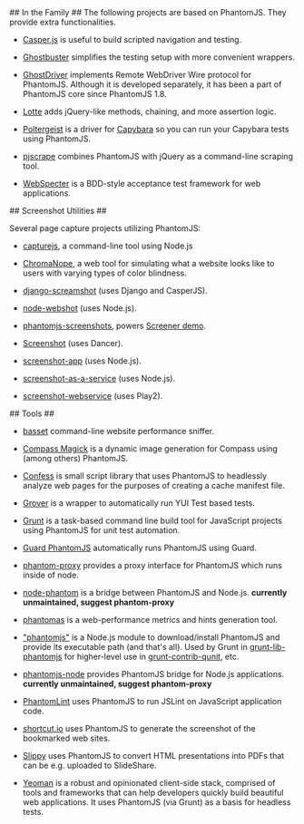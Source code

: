 <a id="in-the-family" />
## In the Family ##
The following projects are based on PhantomJS. They provide extra functionalities.

 * [Casper.js](https://casperjs.org) is useful to build scripted navigation and testing.

 * [Ghostbuster](https://github.com/joshbuddy/ghostbuster) simplifies the testing setup with more convenient wrappers.

 * [GhostDriver](https://github.com/detro/ghostdriver) implements Remote WebDriver Wire protocol for PhantomJS. Although it is developed separately, it has been a part of PhantomJS core since PhantomJS 1.8.

 * [Lotte](https://github.com/StanAngeloff/lotte) adds jQuery-like methods, chaining, and more assertion logic.

 * [Poltergeist](https://github.com/jonleighton/poltergeist) is a driver for [Capybara](https://github.com/jnicklas/capybara) so you can run your Capybara tests using PhantomJS.

 * [pjscrape](https://github.com/nrabinowitz/pjscrape) combines PhantomJS with jQuery as a command-line scraping tool.

 * [WebSpecter](https://github.com/jgonera/webspecter) is a BDD-style acceptance test framework for web applications.


<a id="screenshot-utilities" />
## Screenshot Utilities ##

Several page capture projects utilizing PhantomJS:

 * [capturejs](https://github.com/superbrothers/capturejs), a command-line tool using Node.js

 * [ChromaNope](http://chromanope.com/), a web tool for simulating what a website looks like to users with varying types of color blindness.

 * [django-screamshot](https://github.com/makinacorpus/django-screamshot) (uses Django and CasperJS).

 * [node-webshot](https://github.com/brenden/node-webshot) (uses Node.js).

 * [phantomjs-screenshots](https://github.com/hggh/phantomjs-screenshots), powers [Screener demo](http://screener.brachium-system.net).

 * [Screenshot](https://github.com/jegade/Screenshot) (uses Dancer).

 * [screenshot-app](https://github.com/visionmedia/screenshot-app) (uses Node.js).

 * [screenshot-as-a-service](https://github.com/fzaninotto/screenshot-as-a-service) (uses Node.js).

 * [screenshot-webservice](https://github.com/gre/screenshot-webservice) (uses Play2).


<a id="tools" />
## Tools ##

 * [basset](https://github.com/fragphace/basset) command-line website performance sniffer.

 * [Compass Magick](https://github.com/StanAngeloff/compass-magick) is a dynamic image generation for Compass using (among others) PhantomJS.

 * [Confess](https://github.com/jamesgpearce/confess) is small script library that uses PhantomJS to headlessly analyze web pages for the purposes of creating a cache manifest file.
 
 * [Grover](https://github.com/davglass/grover) is a wrapper to automatically run YUI Test based tests.

 * [Grunt](http://gruntjs.org/) is a task-based command line build tool for JavaScript projects using PhantomJS for unit test automation.

 * [Guard PhantomJS](https://github.com/carhartl/guard-phantomjs) automatically runs PhantomJS using Guard.

 * [phantom-proxy](https://github.com/sheebz/phantom-proxy) provides a proxy interface for PhantomJS which runs inside of node.

 * [node-phantom](https://github.com/alexscheelmeyer/node-phantom) is a bridge between PhantomJS and Node.js. **currently unmaintained, suggest phantom-proxy**

 * [phantomas](https://github.com/macbre/phantomas) is a web-performance metrics and hints generation tool.

 * ["phantomjs"](https://github.com/Obvious/phantomjs) is a Node.js module to download/install PhantomJS and provide its executable path (and that's all). Used by Grunt in [grunt-lib-phantomjs](https://github.com/gruntjs/grunt-lib-phantomjs) for higher-level use in [grunt-contrib-qunit](https://github.com/gruntjs/grunt-contrib-qunit), etc.

 * [phantomjs-node](https://github.com/sgentle/phantomjs-node) provides PhantomJS bridge for Node.js applications. **currently unmaintained, suggest phantom-proxy**

 * [PhantomLint](https://github.com/arthurakay/LintRoller/tree/v1.3.0) uses PhantomJS to run JSLint on JavaScript application code.

 * [shortcut.io](https://github.com/hukl/shortcut.io) uses PhantomJS to generate the screenshot of the bookmarked web sites.

 * [Slippy](https://github.com/Seldaek/slippy) uses PhantomJS to convert HTML presentations into PDFs that can be e.g. uploaded to SlideShare.

 * [Yeoman](http://github.com/yeoman/yeoman) is a robust and opinionated client-side stack, comprised of tools and frameworks that can help developers quickly build beautiful web applications. It uses PhantomJS (via Grunt) as a basis for headless tests.